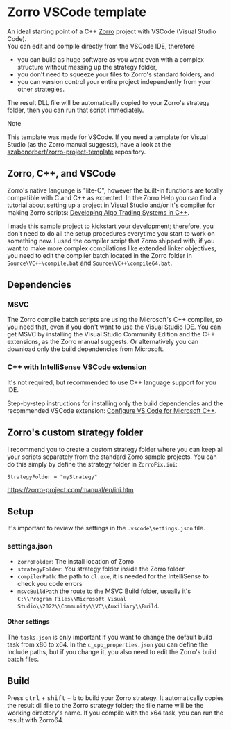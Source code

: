 # Zorro VSCode template

An ideal starting point of a C++ [Zorro](https://zorro-project.com/) project with VSCode (Visual Studio Code).<br />
You can edit and compile directly from the VSCode IDE, therefore

* you can build as huge software as you want even with a complex structure without messing up the strategy folder,
* you don't need to squeeze your files to Zorro's standard folders, and
* you can version control your entire project independently from your other strategies.

The result DLL file will be automatically copied to your Zorro's strategy folder, then you can run that script immediately.

> [!NOTE]
> This template was made for VSCode. If you need a template for Visual Studio (as the Zorro manual suggests), have a look at the [szabonorbert/zorro-project-template](https://github.com/szabonorbert/zorro-project-template) repository.</b>

## Zorro, C++, and VSCode
Zorro's native language is "lite-C", however the built-in functions are totally compatible with C and C++ as expected. In the Zorro Help you can find a tutorial about setting up a project in Visual Studio and/or it's compiler for making Zorro scripts: [Developing Algo Trading Systems in C++](https://zorro-project.com/manual/en/dlls.htm).

I made this sample project to kickstart your development; therefore, you don't need to do all the setup procedures everytime you start to work on something new. I used the compiler script that Zorro shipped with; if you want to make more complex compilations like extended linker objectives, you need to edit the compiler batch located in the Zorro folder in ```Source\VC++\compile.bat``` and ```Source\VC++\compile64.bat```.

## Dependencies

### MSVC

The Zorro compile batch scripts are using the Microsoft's C++ compiler, so you need that, even if you don't want to use the Visual Studio IDE. You can get MSVC by installing the Visual Studio Community Edition and the C++ extensions, as the Zorro manual suggests. Or alternatively you can download only the build dependencies from Microsoft.

### C++ with IntelliSense VSCode extension

It's not required, but recommended to use C++ language support for you IDE.

Step-by-step instructions for installing only the build dependencies and the recommended VSCode extension: [Configure VS Code for Microsoft C++](https://code.visualstudio.com/docs/cpp/config-msvc).

## Zorro's custom strategy folder

I recommend you to create a custom strategy folder where you can keep all your scripts separately from the standard Zorro sample projects. You can do this simply by define the strategy folder in ```ZorroFix.ini```:
```
StrategyFolder = "myStrategy"
```
<https://zorro-project.com/manual/en/ini.htm>

## Setup

It's important to review the settings in the ```.vscode\settings.json``` file.

### settings.json

* ```zorroFolder```: The install location of Zorro
* ```strategyFolder```: You strategy folder inside the Zorro folder
* ```compilerPath```: the path to ```cl.exe```, it is needed for the IntelliSense to check you code errors
* ```msvcBuildPath``` the route to the MSVC Build folder, usually it's ```C:\\Program Files\\Microsoft Visual Studio\\2022\\Community\\VC\\Auxiliary\\Build```. 

#### Other settings

The ```tasks.json``` is only important if you want to change the default build task from x86 to x64. In the ```c_cpp_properties.json``` you can define the include paths, but if you change it, you also need to edit the Zorro's build batch files.

## Build

 Press <kbd>ctrl</kbd> + <kbd>shift</kbd> + <kbd>b</kbd> to build your Zorro strategy. It automatically copies the result dll file to the Zorro strategy folder; the file name will be the working directory's name. If you compile with the x64 task, you can run the result with Zorro64.